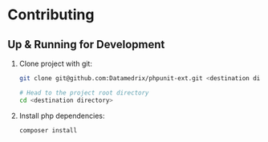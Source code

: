 # Contributing

## Up & Running for Development

1. Clone project with git:
    ```bash
    git clone git@github.com:Datamedrix/phpunit-ext.git <destination directory>
    
    # Head to the project root directory 
    cd <destination directory>
    ```
1. Install php dependencies:
    ```bash
    composer install
    ```
